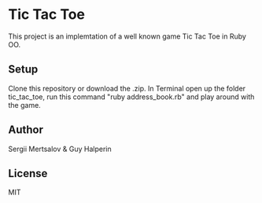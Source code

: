 # Tic Tac Toe

This project is an implemtation of a well known game Tic Tac Toe in Ruby OO.

## Setup
Clone this repository or download the .zip. In Terminal open up the folder tic_tac_toe, run this command "ruby address_book.rb" and play around with the game.

## Author
Sergii Mertsalov & Guy Halperin

## License
MIT
